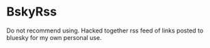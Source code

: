 # BskyRss

Do not recommend using. Hacked together rss feed of links posted to bluesky for my own personal use.